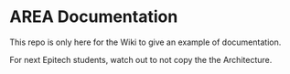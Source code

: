 # AREA Documentation

This repo is only here for the Wiki to give an example of documentation.


For next Epitech students, watch out to not copy the the Architecture.